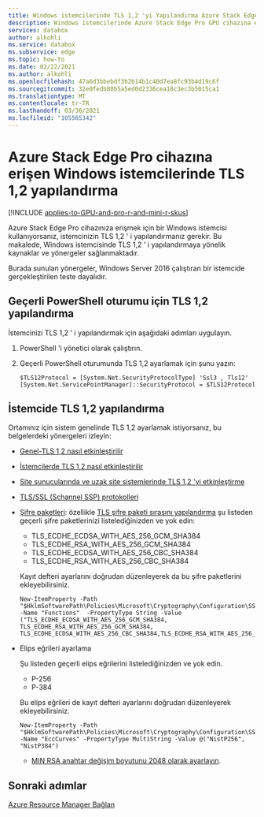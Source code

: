 ```yaml
---
title: Windows istemcilerinde TLS 1,2 'yi Yapılandırma Azure Stack Edge Pro GPU cihazına erişme
description: Windows istemcilerinde Azure Stack Edge Pro GPU cihazına erişen TLS 1,2 ' nin nasıl yapılandırılacağı açıklanmaktadır.
services: databox
author: alkohli
ms.service: databox
ms.subservice: edge
ms.topic: how-to
ms.date: 02/22/2021
ms.author: alkohli
ms.openlocfilehash: 47a6d3bbebdf3b2b14b1c40d7ea8fc93b4d19c6f
ms.sourcegitcommit: 32e0fedb80b5a5ed0d2336cea18c3ec3b5015ca1
ms.translationtype: MT
ms.contentlocale: tr-TR
ms.lasthandoff: 03/30/2021
ms.locfileid: "105565342"
---
```

# <a name="configure-tls-12-on-windows-clients-accessing-azure-stack-edge-pro-device"></a>Azure Stack Edge Pro cihazına erişen Windows istemcilerinde TLS 1,2 yapılandırma

[!INCLUDE [applies-to-GPU-and-pro-r-and-mini-r-skus](../../includes/azure-stack-edge-applies-to-gpu-pro-r-mini-r-sku.md)]

Azure Stack Edge Pro cihazınıza erişmek için bir Windows istemcisi kullanıyorsanız, istemcinizin TLS 1,2 ' i yapılandırmanız gerekir. Bu makalede, Windows istemcisinde TLS 1,2 ' i yapılandırmaya yönelik kaynaklar ve yönergeler sağlanmaktadır. 

Burada sunulan yönergeler, Windows Server 2016 çalıştıran bir istemcide gerçekleştirilen teste dayalıdır.

## <a name="configure-tls-12-for-current-powershell-session"></a>Geçerli PowerShell oturumu için TLS 1,2 yapılandırma

İstemcinizi TLS 1,2 ' i yapılandırmak için aşağıdaki adımları uygulayın.

1. PowerShell 'i yönetici olarak çalıştırın.
2. Geçerli PowerShell oturumunda TLS 1,2 ayarlamak için şunu yazın:
  
    ```azurepowershell
    $TLS12Protocol = [System.Net.SecurityProtocolType] 'Ssl3 , Tls12'
    [System.Net.ServicePointManager]::SecurityProtocol = $TLS12Protocol
    ```
## <a name="configure-tls-12-on-client"></a>İstemcide TLS 1,2 yapılandırma

Ortamınız için sistem genelinde TLS 1,2 ayarlamak istiyorsanız, bu belgelerdeki yönergeleri izleyin:

- [Genel-TLS 1,2 nasıl etkinleştirilir](/windows-server/security/tls/tls-registry-settings#tls-12)
- [İstemcilerde TLS 1,2 nasıl etkinleştirilir](/configmgr/core/plan-design/security/enable-tls-1-2-client)
- [Site sunucularında ve uzak site sistemlerinde TLS 1,2 'yi etkinleştirme](/configmgr/core/plan-design/security/enable-tls-1-2-server)
- [TLS/SSL (Schannel SSP) protokolleri](/windows-server/security/tls/manage-tls#configuring-tls-ecc-curve-order)
- [Şifre paketleri](/windows-server/security/tls/tls-registry-settings#tls-12): özellikle [TLS şifre paketi sırasını yapılandırma](/windows-server/security/tls/manage-tls#configuring-tls-cipher-suite-order) şu listeden geçerli şifre paketlerinizi listelediğinizden ve yok edin:

    - TLS_ECDHE_ECDSA_WITH_AES_256_GCM_SHA384
    - TLS_ECDHE_RSA_WITH_AES_256_GCM_SHA384
    - TLS_ECDHE_ECDSA_WITH_AES_256_CBC_SHA384
    - TLS_ECDHE_RSA_WITH_AES_256_CBC_SHA384

    Kayıt defteri ayarlarını doğrudan düzenleyerek da bu şifre paketlerini ekleyebilirsiniz.

    ```azurepowershell
    New-ItemProperty -Path "$HklmSoftwarePath\Policies\Microsoft\Cryptography\Configuration\SSL\00010002" -Name "Functions"  -PropertyType String -Value ("TLS_ECDHE_ECDSA_WITH_AES_256_GCM_SHA384, TLS_ECDHE_RSA_WITH_AES_256_GCM_SHA384, TLS_ECDHE_ECDSA_WITH_AES_256_CBC_SHA384,TLS_ECDHE_RSA_WITH_AES_256_CBC_SHA384")
    ```

- Elips eğrileri ayarlama

    Şu listeden geçerli elips eğrilerini listelediğinizden ve yok edin.

    - P-256 
    - P-384

    Bu elips eğrileri de kayıt defteri ayarlarını doğrudan düzenleyerek ekleyebilirsiniz.
    
    ```azurepowershell
    New-ItemProperty -Path "$HklmSoftwarePath\Policies\Microsoft\Cryptography\Configuration\SSL\00010002" -Name "EccCurves" -PropertyType MultiString -Value @("NistP256", "NistP384")
    ```
    
    - [MIN RSA anahtar değişim boyutunu 2048 olarak ayarlayın](/windows-server/security/tls/tls-registry-settings#keyexchangealgorithm---client-rsa-key-sizes).



## <a name="next-steps"></a>Sonraki adımlar

[Azure Resource Manager Bağlan](./azure-stack-edge-gpu-connect-resource-manager.md)